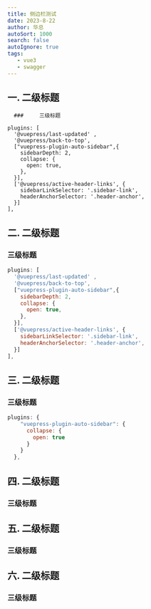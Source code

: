```yaml
---
title: 侧边栏测试
date: 2023-8-22
author: 华总
autoSort: 1000
search: false
autoIgnore: true
tags: 
   - vue3
   - swagger
---
```




## 一. 二级标题

      ###     三级标题

```
plugins: [
  '@vuepress/last-updated' ,
  '@vuepress/back-to-top',
  ["vuepress-plugin-auto-sidebar",{
    sidebarDepth: 2,
    collapse: {
      open: true,
    },
  }],
  ['@vuepress/active-header-links', {
    sidebarLinkSelector: '.sidebar-link',
    headerAnchorSelector: '.header-anchor',
  }]
],
```

## 二. 二级标题

###     三级标题

```js
plugins: [
  '@vuepress/last-updated' ,
  '@vuepress/back-to-top',
  ["vuepress-plugin-auto-sidebar",{
    sidebarDepth: 2,
    collapse: {
      open: true,
    },
  }],
  ['@vuepress/active-header-links', {
    sidebarLinkSelector: '.sidebar-link',
    headerAnchorSelector: '.header-anchor',
  }]
],
```

## 三. 二级标题

###    三级标题

```js
plugins: {
    "vuepress-plugin-auto-sidebar": {
      collapse: {
        open: true
      }
    }
  },
```



## 四. 二级标题

###    三级标题

## 五. 二级标题

###    三级标题

## 六. 二级标题

###    三级标题